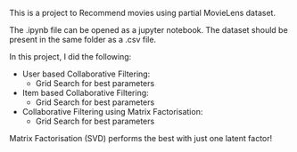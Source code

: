 This is a project to Recommend movies using partial MovieLens dataset.

The .ipynb file can be opened as a jupyter notebook. The dataset should be present in the same folder as a .csv file.

In this project, I did the following:

* User based Collaborative Filtering:
    * Grid Search for best parameters
* Item based Collaborative Filtering:
    * Grid Search for best parameters
* Collaborative Filtering using Matrix Factorisation:
    * Grid Search for best parameters

Matrix Factorisation (SVD) performs the best with just one latent factor!
